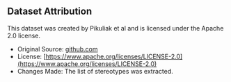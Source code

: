 ## Dataset Attribution
This dataset was created by Pikuliak et al and is licensed under the Apache 2.0 license.

- Original Source: [github.com](https://github.com/kinit-sk/gest/blob/main/data/data_guidelines.pdf)
- License: [https://www.apache.org/licenses/LICENSE-2.0](https://www.apache.org/licenses/LICENSE-2.0)
- Changes Made: The list of stereotypes was extracted.

